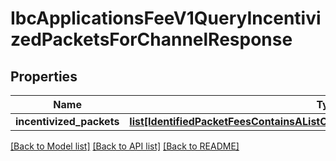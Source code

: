 # IbcApplicationsFeeV1QueryIncentivizedPacketsForChannelResponse

## Properties
Name | Type | Description | Notes
------------ | ------------- | ------------- | -------------
**incentivized_packets** | [**list[IdentifiedPacketFeesContainsAListOfTypePacketFeeAndAssociatedPacketId]**](IdentifiedPacketFeesContainsAListOfTypePacketFeeAndAssociatedPacketId.md) |  | [optional] 

[[Back to Model list]](../README.md#documentation-for-models) [[Back to API list]](../README.md#documentation-for-api-endpoints) [[Back to README]](../README.md)

